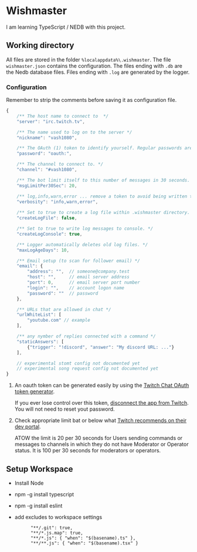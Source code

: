 # Wishmaster
I am learning TypeScript / NEDB with this project.

## Working directory
All files are stored in the folder ```%localappdata%\.wishmaster```. 
The file ```wishmaster.json``` contains the configuration.
The files ending with ```.db``` are the Nedb database files.
Files ending with ```.log``` are generated by the logger.

### Configuration
Remember to strip the comments before saving it as configuration file.
```javascript
{
	/** The host name to connect to  */
	"server": "irc.twitch.tv", 

	/** The name used to log on to the server */
	"nickname": "vash1080", 

	/** The OAuth (1) token to identify yourself. Regular passwords are not supported. */
	"password": "oauth:",

	/** The channel to connect to. */
	"channel": "#vash1080",

	/** The bot limit itself to this number of messages in 30 seconds. (2) */
	"msgLimitPer30Sec": 20,

	/** log,info,warn,error ... remove a token to avoid being written to log file. */
	"verbosity": "info,warn,error",
	
	/** Set to true to create a log file within .wishmaster directory. */
	"createLogFile": false,

	/** Set to true to write log messages to console. */
	"createLogConsole": true,

	/** Logger automatically deletes old log files. */
	"maxLogAgeDays": 10,

	/** Email setup (to scan for follower email) */
	"email": {
		"address": "",  // someone@company.test
		"host": "",     // email server address 
		"port": 0,      // email server port number
		"login": "",    // account logon name
		"password": ""  // password
	},

	/** URLs that are allowed in chat */
	"urlWhiteList": [
		"youtube.com" // example
	],

	/** any nymber of replies connected with a command */
	"staticAnswers": [
		{"trigger": "!discord", "answer": "My discord URL: ..."}
	],

	// experimental stomt config not documented yet 
	// experimental song request config not documented yet 
}
```

1. An oauth token can be generated easily by using the 
[Twitch Chat OAuth token generator](https://twitchapps.com/tmi/). 

   If you ever lose control over this token, 
   [disconnect the app from Twitch](https://www.twitch.tv/settings/connections). 
   You will not need to reset yout password.

2. Check appropriate limit bat or below what 
[Twitch recommends on their dev portal](https://dev.twitch.tv/docs/irc).

   ATOW the limit is 20 per 30 seconds for Users sending commands or messages to 
   channels in which they do not have Moderator or Operator status. It is 100 per 30 
   seconds for moderators or operators.



## Setup Workspace
* Install Node
* npm -g install typescript
* npm -g install eslint
* add excludes to workspace settings

			"**/.git": true,
			"**/*.js.map": true,
			"**/*.js": { "when": "$(basename).ts" },
			"**/**.js": { "when": "$(basename).tsx" }
